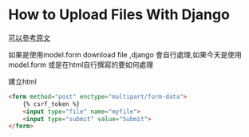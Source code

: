 # How to Upload Files With Django

<a href = "https://simpleisbetterthancomplex.com/tutorial/2016/08/01/how-to-upload-files-with-django.html">可以參考原文</a>

如果是使用model.form download file ,django 會自行處理,如果今天是使用model.form 或是在html自行撰寫的要如何處理


建立html
```html
<form method="post" enctype="multipart/form-data">
    {% csrf_token %}
    <input type="file" name="myfile">
    <input type="submit" value="Submit">
</form>
```







